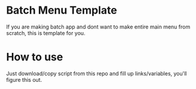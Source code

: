 # Batch Menu Template
If you are making batch app and dont want to make entire main menu from scratch, this is template for you.

# How to use
Just download/copy script from this repo and fill up links/variables, you'll figure this out.
